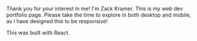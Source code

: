 Thank you for your interest in me! 
I'm Zack Kramer. This is my web dev portfolio page. 
Please take the time to explore in both desktop and mobile, as I have designed this to be responsive!

This was built with React.